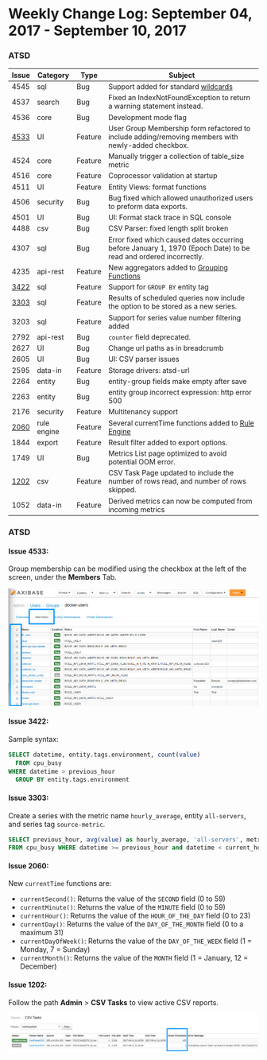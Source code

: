 Weekly Change Log: September 04, 2017 - September 10, 2017
==================================================

### ATSD

| Issue| Category    | Type    | Subject              |
|------|-------------|---------|----------------------|
| 4545 | sql | Bug | Support added for standard [wildcards](https://github.com/axibase/atsd/tree/master/api/sql#match-expressions) |
| 4537 | search | Bug | Fixed an IndexNotFoundException to return a warning statement instead. |
| 4536 | core | Bug | Development mode flag |
| [4533](#issue-4533) | UI | Feature | User Group Membership form refactored to include adding/removing members with newly-added checkbox. |
| 4524 | core | Feature | Manually trigger a collection of table_size metric | **
| 4516 | core | Feature | Coprocessor validation at startup | **
| 4511 | UI | Feature | Entity Views: format functions |
| 4506 | security | Bug | Bug fixed which allowed unauthorized users to preform data exports. |
| 4501 | UI | Bug | UI: Format stack trace in SQL console |
| 4488 | csv | Bug | CSV Parser: fixed length split broken |
| 4307 | sql | Bug | Error fixed which caused dates occurring before January 1, 1970 (Epoch Date) to be read and ordered incorrectly. |
| 4235 | api-rest | Feature | New aggregators added to [Grouping Functions](https://github.com/axibase/atsd/blob/master/api/data/series/group.md#grouping-functions) |
| [3422](#issue-3422) | sql | Feature | Support for `GROUP BY` entity tag |
| [3303](#issue-3303) | sql | Feature | Results of scheduled queries now include the option to be stored as a new series. |
| 3203 | sql | Feature | Support for series value number filtering added |
| 2792 | api-rest | Bug | `counter` field deprecated. | **
| 2627 | UI | Bug | Change url paths as in breadcrumb | **
| 2605 | UI | Bug | UI: CSV parser issues | **
| 2595 | data-in | Feature | Storage drivers: atsd-url | **
| 2264 | entity | Bug | entity-group fields make empty after save | **
| 2263 | entity | Bug | entity group incorrect expression: http error 500 | **
| 2176 | security | Feature | Multitenancy support | **
| [2060](#issue-2060) | rule engine | Feature | Several currentTime functions added to [Rule Engine](https://github.com/axibase/atsd/tree/master/rule-engine#rule-engine) |
| 1844 | export | Feature | Result filter added to export options. |
| 1749 | UI | Bug | Metrics List page optimized to avoid potential OOM error. |
| [1202](#issue-1202) | csv | Feature | CSV Task Page updated to include the number of rows read, and number of rows skipped. |
| 1052 | data-in | Feature | Derived metrics can now be computed from incoming metrics	|

### ATSD

#### Issue 4533:

Group membership can be modified using the checkbox at the left of the screen, under the **Members** Tab.

![](Images/issue4533.png)

#### Issue 3422:

Sample syntax:

```sql
SELECT datetime, entity.tags.environment, count(value)
  FROM cpu_busy
WHERE datetime > previous_hour
  GROUP BY entity.tags.environment
```

#### Issue 3303:

Create a series with the metric name `hourly_average`, entity `all-servers`, and series tag `source-metric`.

```sql
SELECT previous_hour, avg(value) as hourly_average, 'all-servers', metric AS "source-metric"
FROM cpu_busy WHERE datetime >= previous_hour and datetime < current_hour
```

#### Issue 2060:

New `currentTime` functions are:

* `currentSecond()`: Returns the value of the `SECOND` field (0 to 59)
* `currentMinute()`: Returns the value of the `MINUTE` field (0 to 59)
* `currentHour()`: Returns the value of the `HOUR_OF_THE_DAY` field (0 to 23)
* `currentDay()`: Returns the value of the `DAY_OF_THE_MONTH` field (0 to a maximum 31)
* `currentDayOfWeek()`: Returns the value of the `DAY_OF_THE_WEEK` field (1 = Monday, 7 = Sunday)
* `currentMonth()`: Returns the value of the `MONTH` field (1 = January, 12 = December)


#### Issue 1202:

Follow the path **Admin** > **CSV Tasks** to view active CSV reports.

![](Images/issue1202.png)
